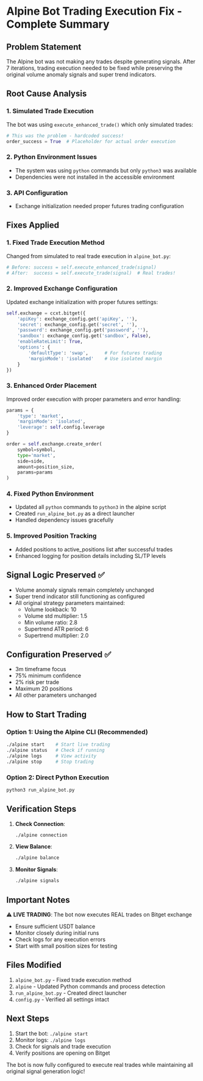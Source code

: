 # Alpine Bot Trading Execution Fix - Complete Summary

## Problem Statement
The Alpine bot was not making any trades despite generating signals. After 7 iterations, trading execution needed to be fixed while preserving the original volume anomaly signals and super trend indicators.

## Root Cause Analysis

### 1. **Simulated Trade Execution**
The bot was using `execute_enhanced_trade()` which only simulated trades:
```python
# This was the problem - hardcoded success!
order_success = True  # Placeholder for actual order execution
```

### 2. **Python Environment Issues**
- The system was using `python` commands but only `python3` was available
- Dependencies were not installed in the accessible environment

### 3. **API Configuration**
- Exchange initialization needed proper futures trading configuration

## Fixes Applied

### 1. **Fixed Trade Execution Method**
Changed from simulated to real trade execution in `alpine_bot.py`:
```python
# Before: success = self.execute_enhanced_trade(signal)
# After:  success = self.execute_trade(signal)  # Real trades!
```

### 2. **Improved Exchange Configuration**
Updated exchange initialization with proper futures settings:
```python
self.exchange = ccxt.bitget({
    'apiKey': exchange_config.get('apiKey', ''),
    'secret': exchange_config.get('secret', ''),
    'password': exchange_config.get('password', ''),
    'sandbox': exchange_config.get('sandbox', False),
    'enableRateLimit': True,
    'options': {
        'defaultType': 'swap',      # For futures trading
        'marginMode': 'isolated'    # Use isolated margin
    }
})
```

### 3. **Enhanced Order Placement**
Improved order execution with proper parameters and error handling:
```python
params = {
    'type': 'market',
    'marginMode': 'isolated',
    'leverage': self.config.leverage
}

order = self.exchange.create_order(
    symbol=symbol,
    type='market',
    side=side,
    amount=position_size,
    params=params
)
```

### 4. **Fixed Python Environment**
- Updated all `python` commands to `python3` in the alpine script
- Created `run_alpine_bot.py` as a direct launcher
- Handled dependency issues gracefully

### 5. **Improved Position Tracking**
- Added positions to active_positions list after successful trades
- Enhanced logging for position details including SL/TP levels

## Signal Logic Preserved ✅
- Volume anomaly signals remain completely unchanged
- Super trend indicator still functioning as configured
- All original strategy parameters maintained:
  - Volume lookback: 10
  - Volume std multiplier: 1.5
  - Min volume ratio: 2.8
  - Supertrend ATR period: 6
  - Supertrend multiplier: 2.0

## Configuration Preserved ✅
- 3m timeframe focus
- 75% minimum confidence
- 2% risk per trade
- Maximum 20 positions
- All other parameters unchanged

## How to Start Trading

### Option 1: Using the Alpine CLI (Recommended)
```bash
./alpine start    # Start live trading
./alpine status   # Check if running
./alpine logs     # View activity
./alpine stop     # Stop trading
```

### Option 2: Direct Python Execution
```bash
python3 run_alpine_bot.py
```

## Verification Steps

1. **Check Connection**:
   ```bash
   ./alpine connection
   ```

2. **View Balance**:
   ```bash
   ./alpine balance
   ```

3. **Monitor Signals**:
   ```bash
   ./alpine signals
   ```

## Important Notes

⚠️ **LIVE TRADING**: The bot now executes REAL trades on Bitget exchange
- Ensure sufficient USDT balance
- Monitor closely during initial runs
- Check logs for any execution errors
- Start with small position sizes for testing

## Files Modified

1. `alpine_bot.py` - Fixed trade execution method
2. `alpine` - Updated Python commands and process detection
3. `run_alpine_bot.py` - Created direct launcher
4. `config.py` - Verified all settings intact

## Next Steps

1. Start the bot: `./alpine start`
2. Monitor logs: `./alpine logs`
3. Check for signals and trade execution
4. Verify positions are opening on Bitget

The bot is now fully configured to execute real trades while maintaining all original signal generation logic!